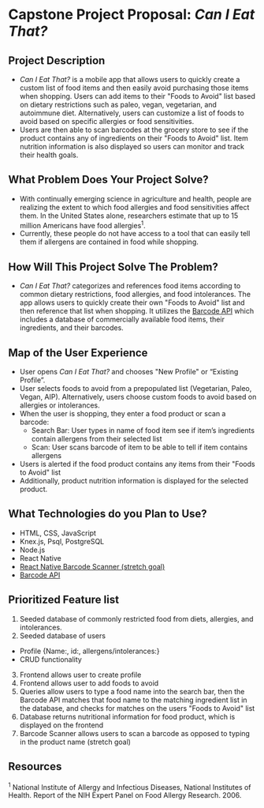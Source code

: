 # Capstone Project Proposal: _Can I Eat That?_   

## Project Description
* _Can I Eat That?_ is a mobile app that allows users to quickly create a custom list of food items and then easily avoid purchasing those items when shopping. Users can add items to their "Foods to Avoid" list based on dietary restrictions such as paleo, vegan, vegetarian, and autoimmune diet. Alternatively, users can customize a list of foods to avoid based on specific allergies or food sensitivities.
* Users are then able to scan barcodes at the grocery store to see if the product contains any of ingredients on their "Foods to Avoid" list. Item nutrition information is also displayed so users can monitor and track their health goals.    

## What Problem Does Your Project Solve?
* With continually emerging science in agriculture and health, people are realizing the extent to which food allergies and food sensitivities affect them. In the United States alone, researchers estimate that up to 15 million Americans have food allergies<sup>1</sup>.
* Currently, these people do not have access to a tool that can easily tell them if allergens are contained in food while shopping.

## How Will This Project Solve The Problem?
* _Can I Eat That?_ categorizes and references food items according to common dietary restrictions, food allergies, and food intolerances. The app allows users to quickly create their own "Foods to Avoid" list and then reference that list when shopping. It utilizes the [Barcode API](https://www.programmableweb.com/api/can-i-eat-it-barcode) which includes a database of commercially available food items, their ingredients, and their barcodes.     

## Map of the User Experience
* User opens _Can I Eat That?_ and chooses "New Profile" or “Existing Profile”.
* User selects foods to avoid from a prepopulated list (Vegetarian, Paleo, Vegan, AIP). Alternatively, users choose custom foods to avoid based on allergies or intolerances.  
* When the user is shopping, they enter a food product or scan a barcode:
  * Search Bar: User types in name of food item see if item’s ingredients contain allergens from their selected list
  * Scan: User scans barcode of item to be able to tell if item contains allergens
* Users is alerted if the food product contains any items from their "Foods to Avoid" list
* Additionally, product nutrition information is displayed for the selected product.

## What Technologies do you Plan to Use?
* HTML, CSS, JavaScript
* Knex.js, Psql, PostgreSQL
* Node.js
* React Native
* [React Native Barcode Scanner (stretch goal)](https://www.npmjs.com/package/react-native-barcode-scanner)
* [Barcode API](https://www.programmableweb.com/api/can-i-eat-it-barcode)

## Prioritized Feature list
1. Seeded database of commonly restricted food from diets, allergies, and intolerances.
2. Seeded database of users
  * Profile {Name:, id:, allergens/intolerances:}
  * CRUD functionality
3. Frontend allows user to create profile
4. Frontend allows user to add foods to avoid
5. Queries allow users to type a food name into the search bar, then the Barcode API matches that food name to the matching ingredient list in the database, and checks for matches on the users "Foods to Avoid" list
6. Database returns nutritional information for food product, which is displayed on the frontend
7. Barcode Scanner allows users to scan a barcode as opposed to typing in the product name (stretch goal)


## Resources
<sup>1</sup> National Institute of Allergy and Infectious Diseases, National Institutes of Health. Report of the NIH Expert Panel on Food Allergy Research. 2006.

